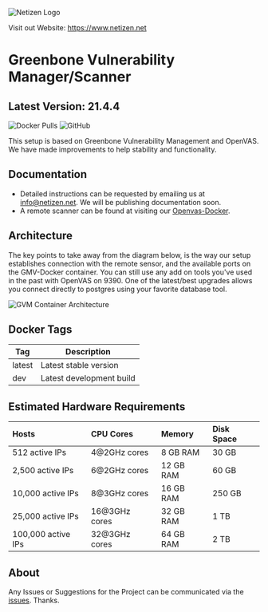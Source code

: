![Netizen Logo](https://www.netizen.net/assets/img/netizen_banner_cybersecure_small.png)

Visit out Website: https://www.netizen.net

# Greenbone Vulnerability Manager/Scanner
## Latest Version: 21.4.4
![Docker Pulls](https://img.shields.io/docker/pulls/netizensoc/gvm-scanner?style=plastic)
![GitHub](https://img.shields.io/github/license/thecomet28/gvm-docker)

This setup is based on Greenbone Vulnerability Management and OpenVAS. We have made improvements to help stability and functionality.

## Documentation
* Detailed instructions can be requested by emailing us at info@netizen.net. We will be publishing documentation soon.
* A remote scanner can be found at visiting our [Openvas-Docker](https://github.com/thecomet28/OpenVAS-Docker).

## Architecture

The key points to take away from the diagram below, is the way our setup establishes connection with the remote sensor, and the available ports on the GMV-Docker container. You can still use any add on tools you've used in the past with OpenVAS on 9390. One of the latest/best upgrades allows you connect directly to postgres using your favorite database tool. 

![GVM Container Architecture](https://securecompliance.co/wp-content/uploads/2020/11/SCS-GVM-Docker.svg)

## Docker Tags

| Tag       | Description              |
| --------- | ------------------------ |
| latest    | Latest stable version    |
| dev       | Latest development build |

## Estimated Hardware Requirements

| Hosts              | CPU Cores     | Memory    | Disk Space |
| :----------------- | :------------ | :-------- | :--------- |
| 512 active IPs     | 4@2GHz cores  | 8 GB RAM  | 30 GB      |
| 2,500 active IPs   | 6@2GHz cores  | 12 GB RAM | 60 GB      |
| 10,000 active IPs  | 8@3GHz cores  | 16 GB RAM | 250 GB     |
| 25,000 active IPs  | 16@3GHz cores | 32 GB RAM | 1 TB       |
| 100,000 active IPs | 32@3GHz cores | 64 GB RAM | 2 TB       |


## About
Any Issues or Suggestions for the Project can be communicated via the [issues](https://github.com/thecomet28/GVM-Docker/issues). Thanks.
